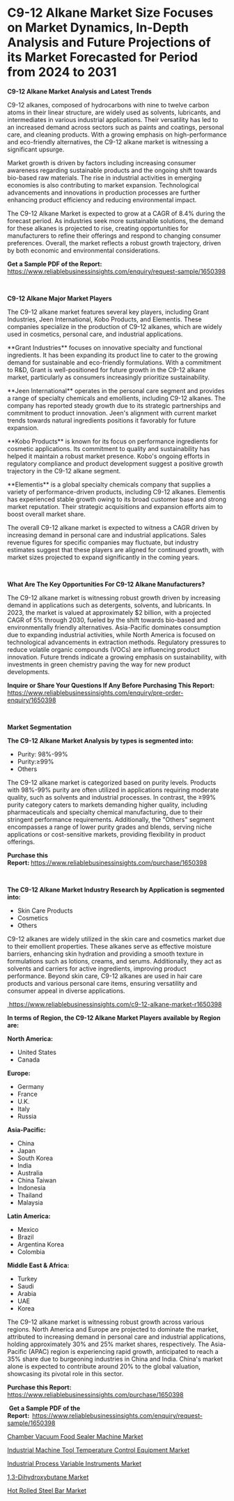 <p><h1>C9-12 Alkane Market Size Focuses on Market Dynamics, In-Depth Analysis and Future Projections of its Market Forecasted for Period from 2024 to 2031</h1></p><p><strong>C9-12 Alkane Market Analysis and Latest Trends</strong></p>
<p><p>C9-12 alkanes, composed of hydrocarbons with nine to twelve carbon atoms in their linear structure, are widely used as solvents, lubricants, and intermediates in various industrial applications. Their versatility has led to an increased demand across sectors such as paints and coatings, personal care, and cleaning products. With a growing emphasis on high-performance and eco-friendly alternatives, the C9-12 alkane market is witnessing a significant upsurge.</p><p>Market growth is driven by factors including increasing consumer awareness regarding sustainable products and the ongoing shift towards bio-based raw materials. The rise in industrial activities in emerging economies is also contributing to market expansion. Technological advancements and innovations in production processes are further enhancing product efficiency and reducing environmental impact.</p><p>The C9-12 Alkane Market is expected to grow at a CAGR of 8.4% during the forecast period. As industries seek more sustainable solutions, the demand for these alkanes is projected to rise, creating opportunities for manufacturers to refine their offerings and respond to changing consumer preferences. Overall, the market reflects a robust growth trajectory, driven by both economic and environmental considerations.</p></p>
<p><strong>Get a Sample PDF of the Report:&nbsp;</strong> <a href="https://www.reliablebusinessinsights.com/enquiry/request-sample/1650398?utm_campaign=41&utm_medium=2&utm_source=Github&utm_content=ia&utm_term=08122024&utm_id=c9-12-alkane">https://www.reliablebusinessinsights.com/enquiry/request-sample/1650398</a></p>
<p>&nbsp;</p>
<p><strong>C9-12 Alkane Major Market Players</strong></p>
<p><p>The C9-12 alkane market features several key players, including Grant Industries, Jeen International, Kobo Products, and Elementis. These companies specialize in the production of C9-12 alkanes, which are widely used in cosmetics, personal care, and industrial applications.</p><p>**Grant Industries** focuses on innovative specialty and functional ingredients. It has been expanding its product line to cater to the growing demand for sustainable and eco-friendly formulations. With a commitment to R&D, Grant is well-positioned for future growth in the C9-12 alkane market, particularly as consumers increasingly prioritize sustainability.</p><p>**Jeen International** operates in the personal care segment and provides a range of specialty chemicals and emollients, including C9-12 alkanes. The company has reported steady growth due to its strategic partnerships and commitment to product innovation. Jeen's alignment with current market trends towards natural ingredients positions it favorably for future expansion.</p><p>**Kobo Products** is known for its focus on performance ingredients for cosmetic applications. Its commitment to quality and sustainability has helped it maintain a robust market presence. Kobo's ongoing efforts in regulatory compliance and product development suggest a positive growth trajectory in the C9-12 alkane segment.</p><p>**Elementis** is a global specialty chemicals company that supplies a variety of performance-driven products, including C9-12 alkanes. Elementis has experienced stable growth owing to its broad customer base and strong market reputation. Their strategic acquisitions and expansion efforts aim to boost overall market share.</p><p>The overall C9-12 alkane market is expected to witness a CAGR driven by increasing demand in personal care and industrial applications. Sales revenue figures for specific companies may fluctuate, but industry estimates suggest that these players are aligned for continued growth, with market sizes projected to expand significantly in the coming years.</p></p>
<p>&nbsp;</p>
<p><strong>What Are The Key Opportunities For C9-12 Alkane Manufacturers?</strong></p>
<p><p>The C9-12 alkane market is witnessing robust growth driven by increasing demand in applications such as detergents, solvents, and lubricants. In 2023, the market is valued at approximately $2 billion, with a projected CAGR of 5% through 2030, fueled by the shift towards bio-based and environmentally friendly alternatives. Asia-Pacific dominates consumption due to expanding industrial activities, while North America is focused on technological advancements in extraction methods. Regulatory pressures to reduce volatile organic compounds (VOCs) are influencing product innovation. Future trends indicate a growing emphasis on sustainability, with investments in green chemistry paving the way for new product developments.</p></p>
<p><strong>Inquire or Share Your Questions If Any Before Purchasing This Report:</strong> <a href="https://www.reliablebusinessinsights.com/enquiry/pre-order-enquiry/1650398?utm_campaign=41&utm_medium=2&utm_source=Github&utm_content=ia&utm_term=08122024&utm_id=c9-12-alkane">https://www.reliablebusinessinsights.com/enquiry/pre-order-enquiry/1650398</a></p>
<p>&nbsp;</p>
<p><strong>Market Segmentation</strong></p>
<p><strong>The C9-12 Alkane Market Analysis by types is segmented into:</strong></p>
<p><ul><li>Purity: 98%-99%</li><li>Purity:≥99%</li><li>Others</li></ul></p>
<p><p>The C9-12 alkane market is categorized based on purity levels. Products with 98%-99% purity are often utilized in applications requiring moderate quality, such as solvents and industrial processes. In contrast, the ≥99% purity category caters to markets demanding higher quality, including pharmaceuticals and specialty chemical manufacturing, due to their stringent performance requirements. Additionally, the "Others" segment encompasses a range of lower purity grades and blends, serving niche applications or cost-sensitive markets, providing flexibility in product offerings.</p></p>
<p><strong>Purchase this Report:&nbsp;</strong><a href="https://www.reliablebusinessinsights.com/purchase/1650398?utm_campaign=41&utm_medium=2&utm_source=Github&utm_content=ia&utm_term=08122024&utm_id=c9-12-alkane">https://www.reliablebusinessinsights.com/purchase/1650398</a></p>
<p>&nbsp;</p>
<p><strong>The C9-12 Alkane Market Industry Research by Application is segmented into:</strong></p>
<p><ul><li>Skin Care Products</li><li>Cosmetics</li><li>Others</li></ul></p>
<p><p>C9-12 alkanes are widely utilized in the skin care and cosmetics market due to their emollient properties. These alkanes serve as effective moisture barriers, enhancing skin hydration and providing a smooth texture in formulations such as lotions, creams, and serums. Additionally, they act as solvents and carriers for active ingredients, improving product performance. Beyond skin care, C9-12 alkanes are used in hair care products and various personal care items, ensuring versatility and consumer appeal in diverse applications.</p></p>
<p><a href="https://www.reliablebusinessinsights.com/c9-12-alkane-market-r1650398?utm_campaign=41&utm_medium=2&utm_source=Github&utm_content=ia&utm_term=08122024&utm_id=c9-12-alkane">&nbsp;https://www.reliablebusinessinsights.com/c9-12-alkane-market-r1650398</a></p>
<p><strong>In terms of Region, the C9-12 Alkane Market Players available by Region are:</strong></p>
<p>
    <p> <strong> North America: </strong>
        <ul>
            <li>United States</li>
            <li>Canada</li>
        </ul>
        </p> 
    <p> <strong> Europe: </strong>
        <ul>
            <li>Germany</li>
            <li>France</li>
            <li>U.K.</li>
            <li>Italy</li>
            <li>Russia</li>
        </ul>
        </p> 
    <p> <strong> Asia-Pacific: </strong>
        <ul>
            <li>China</li>
            <li>Japan</li>
            <li>South Korea</li>
            <li>India</li>
            <li>Australia</li>
            <li>China Taiwan</li>
            <li>Indonesia</li>
            <li>Thailand</li>
            <li>Malaysia</li>
        </ul>
        </p> 
    <p> <strong> Latin America: </strong>
        <ul>
            <li>Mexico</li>
            <li>Brazil</li>
            <li>Argentina Korea</li>
            <li>Colombia</li>
        </ul>
        </p> 
    <p> <strong> Middle East & Africa: </strong>
        <ul>
            <li>Turkey</li>
            <li>Saudi</li>
            <li>Arabia</li>
            <li>UAE</li>
            <li>Korea</li>
        </ul>
    </p>
    </p>
<p><p>The C9-12 alkane market is witnessing robust growth across various regions. North America and Europe are projected to dominate the market, attributed to increasing demand in personal care and industrial applications, holding approximately 30% and 25% market shares, respectively. The Asia-Pacific (APAC) region is experiencing rapid growth, anticipated to reach a 35% share due to burgeoning industries in China and India. China's market alone is expected to contribute around 20% to the global valuation, showcasing its pivotal role in this sector.</p></p>
<p><strong>Purchase this Report: </strong><a href="https://www.reliablebusinessinsights.com/purchase/1650398?utm_campaign=41&utm_medium=2&utm_source=Github&utm_content=ia&utm_term=08122024&utm_id=c9-12-alkane">https://www.reliablebusinessinsights.com/purchase/1650398</a></p>
<p>&nbsp;<strong>Get a Sample PDF of the Report:&nbsp;&nbsp;</strong><a href="https://www.reliablebusinessinsights.com/enquiry/request-sample/1650398?utm_campaign=41&utm_medium=2&utm_source=Github&utm_content=ia&utm_term=08122024&utm_id=c9-12-alkane">https://www.reliablebusinessinsights.com/enquiry/request-sample/1650398</a></p>
<p><strong></strong></p>
<p><p><a href="https://issuu.com/reportprime-2/docs/chamber-vacuum-food-sealer-machine-market-size-203?utm_campaign=41&utm_medium=2&utm_source=Github&utm_content=ia&utm_term=08122024&utm_id=c9-12-alkane">Chamber Vacuum Food Sealer Machine Market</a></p><p><a href="https://issuu.com/reportprime-2/docs/industrial-machine-tool-temperature-control-equipm?utm_campaign=41&utm_medium=2&utm_source=Github&utm_content=ia&utm_term=08122024&utm_id=c9-12-alkane">Industrial Machine Tool Temperature Control Equipment Market</a></p><p><a href="https://www.linkedin.com/pulse/global-industrial-process-variable-instruments-market-forecast-b3hlc?utm_campaign=41&utm_medium=2&utm_source=Github&utm_content=ia&utm_term=08122024&utm_id=c9-12-alkane">Industrial Process Variable Instruments Market</a></p><p><a href="https://github.com/deonnamcelhi0/Market-Research-Report-List-1/blob/main/13-dihydroxybutane-market.md?utm_campaign=41&utm_medium=2&utm_source=Github&utm_content=ia&utm_term=08122024&utm_id=c9-12-alkane">1,3-Dihydroxybutane Market</a></p><p><a href="https://github.com/sca704osol/Market-Research-Report-List-1/blob/main/hot-rolled-steel-bar-market.md?utm_campaign=41&utm_medium=2&utm_source=Github&utm_content=ia&utm_term=08122024&utm_id=c9-12-alkane">Hot Rolled Steel Bar Market</a></p></p>
